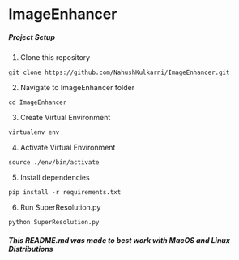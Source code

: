 # ImageEnhancer

##### Project Setup

1. Clone this repository
```
git clone https://github.com/NahushKulkarni/ImageEnhancer.git
```
2. Navigate to ImageEnhancer folder
```
cd ImageEnhancer
```
3. Create Virtual Environment
```
virtualenv env
```
4. Activate  Virtual Environment
```
source ./env/bin/activate
```
5. Install dependencies
```
pip install -r requirements.txt
```
6. Run SuperResolution.py
```
python SuperResolution.py
```

##### *This README.md was made to best work with MacOS and Linux Distributions*
